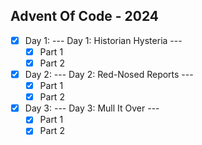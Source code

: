 ## Advent Of Code - 2024

- [X] Day 1: --- Day 1: Historian Hysteria ---
  - [X] Part 1
  - [x] Part 2 
- [X] Day 2: --- Day 2: Red-Nosed Reports ---
  - [X] Part 1
  - [X] Part 2
- [X] Day 3: --- Day 3: Mull It Over ---
  - [X] Part 1
  - [X] Part 2

